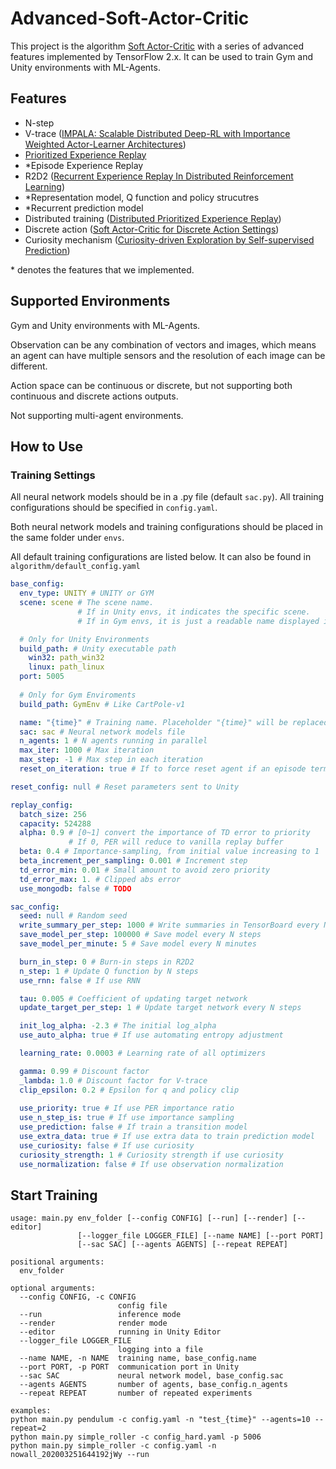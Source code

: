 # Advanced-Soft-Actor-Critic

This project is the algorithm [Soft Actor-Critic](https://arxiv.org/pdf/1812.05905) with a series of advanced features implemented by TensorFlow 2.x. It can be used to train Gym and Unity environments with ML-Agents.

## Features

- N-step
- V-trace ([IMPALA: Scalable Distributed Deep-RL with Importance Weighted Actor-Learner Architectures](http://arxiv.org/abs/1802.01561))
- [Prioritized Experience Replay](http://arxiv.org/abs/1511.05952)
- *Episode Experience Replay
- R2D2 ([Recurrent Experience Replay In Distributed Reinforcement Learning](https://openreview.net/pdf?id=r1lyTjAqYX))
- *Representation model, Q function and policy strucutres
- *Recurrent prediction model
- Distributed training ([Distributed Prioritized Experience Replay](http://arxiv.org/abs/1803.00933))
- Discrete action ([Soft Actor-Critic for Discrete Action Settings](http://arxiv.org/abs/1910.07207))
- Curiosity mechanism ([Curiosity-driven Exploration by Self-supervised Prediction](http://arxiv.org/abs/1705.05363))

\* denotes the features that we implemented.

## Supported Environments

Gym and Unity environments with ML-Agents. 

Observation can be any combination of vectors and images, which means an agent can have multiple sensors and the resolution of each image can be different.

Action space can be continuous or discrete, but not supporting both continuous and discrete actions outputs.

Not supporting multi-agent environments.

## How to Use

### Training Settings

All neural network models should be in a .py file (default `sac.py`). All training configurations should be specified in `config.yaml`.

Both neural network models and training configurations should be placed in the same folder under `envs`.

All default training configurations are listed below. It can also be found in `algorithm/default_config.yaml`

```yaml
base_config:
  env_type: UNITY # UNITY or GYM
  scene: scene # The scene name. 
               # If in Unity envs, it indicates the specific scene. 
               # If in Gym envs, it is just a readable name displayed in TensorBoard

  # Only for Unity Environments
  build_path: # Unity executable path
    win32: path_win32
    linux: path_linux
  port: 5005
  
  # Only for Gym Enviroments
  build_path: GymEnv # Like CartPole-v1

  name: "{time}" # Training name. Placeholder "{time}" will be replaced to the time that trianing begins
  sac: sac # Neural network models file
  n_agents: 1 # N agents running in parallel
  max_iter: 1000 # Max iteration
  max_step: -1 # Max step in each iteration
  reset_on_iteration: true # If to force reset agent if an episode terminated

reset_config: null # Reset parameters sent to Unity

replay_config:
  batch_size: 256
  capacity: 524288
  alpha: 0.9 # [0~1] convert the importance of TD error to priority
             # If 0, PER will reduce to vanilla replay buffer
  beta: 0.4 # Importance-sampling, from initial value increasing to 1
  beta_increment_per_sampling: 0.001 # Increment step
  td_error_min: 0.01 # Small amount to avoid zero priority
  td_error_max: 1. # Clipped abs error
  use_mongodb: false # TODO

sac_config:
  seed: null # Random seed
  write_summary_per_step: 1000 # Write summaries in TensorBoard every N steps
  save_model_per_step: 100000 # Save model every N steps
  save_model_per_minute: 5 # Save model every N minutes

  burn_in_step: 0 # Burn-in steps in R2D2
  n_step: 1 # Update Q function by N steps
  use_rnn: false # If use RNN

  tau: 0.005 # Coefficient of updating target network
  update_target_per_step: 1 # Update target network every N steps

  init_log_alpha: -2.3 # The initial log_alpha
  use_auto_alpha: true # If use automating entropy adjustment

  learning_rate: 0.0003 # Learning rate of all optimizers

  gamma: 0.99 # Discount factor
  _lambda: 1.0 # Discount factor for V-trace
  clip_epsilon: 0.2 # Epsilon for q and policy clip
  
  use_priority: true # If use PER importance ratio
  use_n_step_is: true # If use importance sampling
  use_prediction: false # If train a transition model
  use_extra_data: true # If use extra data to train prediction model
  use_curiosity: false # If use curiosity
  curiosity_strength: 1 # Curiosity strength if use curiosity
  use_normalization: false # If use observation normalization
```

## Start Training

```
usage: main.py env_folder [--config CONFIG] [--run] [--render] [--editor]
               [--logger_file LOGGER_FILE] [--name NAME] [--port PORT]
               [--sac SAC] [--agents AGENTS] [--repeat REPEAT]

positional arguments:
  env_folder

optional arguments:
  --config CONFIG, -c CONFIG
                        config file
  --run                 inference mode
  --render              render mode
  --editor              running in Unity Editor
  --logger_file LOGGER_FILE
                        logging into a file
  --name NAME, -n NAME  training name, base_config.name
  --port PORT, -p PORT  communication port in Unity
  --sac SAC             neural network model, base_config.sac
  --agents AGENTS       number of agents, base_config.n_agents
  --repeat REPEAT       number of repeated experiments

examples:
python main.py pendulum -c config.yaml -n "test_{time}" --agents=10 --repeat=2
python main.py simple_roller -c config_hard.yaml -p 5006
python main.py simple_roller -c config.yaml -n nowall_202003251644192jWy --run
```